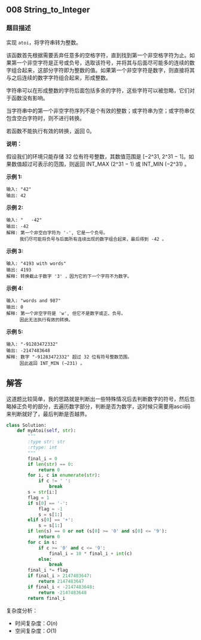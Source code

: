 ## 008 String_to_Integer

### 题目描述

实现 `atoi`，将字符串转为整数。

该函数首先根据需要丢弃任意多的空格字符，直到找到第一个非空格字符为止。如果第一个非空字符是正号或负号，选取该符号，并将其与后面尽可能多的连续的数字组合起来，这部分字符即为整数的值。如果第一个非空字符是数字，则直接将其与之后连续的数字字符组合起来，形成整数。

字符串可以在形成整数的字符后面包括多余的字符，这些字符可以被忽略，它们对于函数没有影响。

当字符串中的第一个非空字符序列不是个有效的整数；或字符串为空；或字符串仅包含空白字符时，则不进行转换。

若函数不能执行有效的转换，返回 0。

**说明：**

假设我们的环境只能存储 32 位有符号整数，其数值范围是 [−2^31,  2^31 − 1]。如果数值超过可表示的范围，则返回  INT_MAX (2^31 − 1) 或 INT_MIN (−2^31) 。

**示例 1:**

```
输入: "42"
输出: 42
```

**示例 2:**

```
输入: "   -42"
输出: -42
解释: 第一个非空白字符为 '-', 它是一个负号。
     我们尽可能将负号与后面所有连续出现的数字组合起来，最后得到 -42 。
```

**示例 3:**

```
输入: "4193 with words"
输出: 4193
解释: 转换截止于数字 '3' ，因为它的下一个字符不为数字。
```

**示例 4:**

```
输入: "words and 987"
输出: 0
解释: 第一个非空字符是 'w', 但它不是数字或正、负号。
     因此无法执行有效的转换。
```

**示例 5:**

```
输入: "-91283472332"
输出: -2147483648
解释: 数字 "-91283472332" 超过 32 位有符号整数范围。 
     因此返回 INT_MIN (−231) 。
```

## 解答

​	这道题比较简单，我的思路就是判断出一些特殊情况后去判断数字的符号，然后忽略掉正负号的部分，去遍历数字部分，判断是否为数字，这时候只需要用ascii码来判断就好了，最后判断是否越界。

```python
class Solution:
    def myAtoi(self, str):
        """
        :type str: str
        :rtype: int
        """
        final_i = 0
        if len(str) == 0:
            return 0
        for i, c in enumerate(str):
            if c != ' ':
                break
        s = str[i:]
        flag = 1
        if s[0] == '-':
            flag = -1
            s = s[1:]
        elif s[0] == '+':
            s = s[1:]
        if len(s) == 0 or not (s[0] >= '0' and s[0] <= '9'):
            return 0
        for c in s:
            if c >= '0' and c <= '9':
                final_i = 10 * final_i + int(c)
            else:
                break
        final_i *= flag
        if final_i > 2147483647:
            return 2147483647
        if final_i < -2147483648:
            return -2147483648
        return final_i
```

复杂度分析：

- 时间复杂度：$O(n)$
- 空间复杂度：$O(1)$